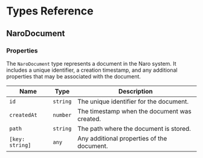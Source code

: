 # Types Reference

## NaroDocument

### Properties

The `NaroDocument` type represents a document in the Naro system. It includes a unique identifier, a creation timestamp, and any additional properties that may be associated with the document.

| Name            | Type     | Description                                  |
|-----------------|----------|----------------------------------------------|
| `id`            | `string` | The unique identifier for the document.      |
| `createdAt`     | `number` | The timestamp when the document was created. |
| `path`          | `string` | The path where the document is stored.       |
| `[key: string]` | `any`    | Any additional properties of the document.   |
